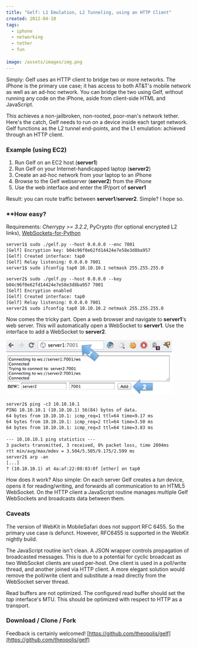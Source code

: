```yaml
---
title: "Gelf: L1 Emulation, L2 Tunneling, using an HTTP Client"
created: 2012-04-10
tags: 
  - iphone
  - networking
  - tether
  - fun

image: /assets/images/img.png
---
```


Simply: Gelf uses an HTTP client to bridge two or more networks. The iPhone is the primary use case; it has access to both AT&T's mobile network as well as an ad-hoc network. You can bridge the two using Gelf, without running any code on the iPhone, aside from client-side HTML and JavaScript.

This achieves a non-jailbroken, non-rooted, poor-man's network tether. Here's the catch, Gelf needs to run on a device inside each target network. Gelf functions as the L2 tunnel end-points, and the L1 emulation: achieved through an HTTP client.

<!--more-->

### Example (using EC2)

1. Run Gelf on an EC2 host (**server1**)
2. Run Gelf on your Internet-handicapped laptop (**server2**)
3. Create an ad-hoc network from your laptop to an iPhone
4. Browse to the Gelf webserver (**server2**) from the iPhone
5. Use the web interface and enter the IP/port of **server1**

Result: you can route traffic between **server1**/**server2**. Simple? I hope so.

### **How easy?

Requirements: _Cherrypy >= 3.2.2_, PyCrypto (for optional encrypted L2 links), [WebSockets-for-Python](https://github.com/Lawouach/WebSocket-for-Python)

```
server1$ sudo ./gelf.py --host 0.0.0.0 --enc 7001
[Gelf] Encryption key: b04c96f0e62fd14424e7e58e3d8ba957
[Gelf] Created interface: tap0
[Gelf] Relay listening: 0.0.0.0 7001
server1$ sudo ifconfig tap0 10.10.10.1 netmask 255.255.255.0
```

```
server2$ sudo ./gelf.py --host 0.0.0.0 --key b04c96f0e62fd14424e7e58e3d8ba957 7001
[Gelf] Encryption enabled
[Gelf] Created interface: tap0
[Gelf] Relay listening: 0.0.0.0 7001
server2$ sudo ifconfig tap0 10.10.10.2 netmask 255.255.255.0
```

Now comes the tricky part. Open a web browser and navigate to **server1**'s web server. This will automatically open a WebSocket to **server1**. Use the interface to add a WebSocket to **server2**.

![gelf-webclient-actions.png](/assets/images/gelf-webclient-actions.png)

```
server2$ ping -c3 10.10.10.1
PING 10.10.10.1 (10.10.10.1) 56(84) bytes of data.
64 bytes from 10.10.10.1: icmp_req=1 ttl=64 time=9.17 ms
64 bytes from 10.10.10.1: icmp_req=2 ttl=64 time=3.50 ms
64 bytes from 10.10.10.1: icmp_req=3 ttl=64 time=3.83 ms

--- 10.10.10.1 ping statistics ---
3 packets transmitted, 3 received, 0% packet loss, time 2004ms
rtt min/avg/max/mdev = 3.504/5.505/9.175/2.599 ms
server2$ arp -an
[...]
? (10.10.10.1) at 4a:af:22:08:83:0f [ether] on tap0
```

How does it work? Also simple: On each server Gelf creates a _tun_ device, opens it for reading/writing, and forwards all communication to an HTML5 WebSocket. On the HTTP client a JavaScript routine manages multiple Gelf WebSockets and broadcasts data between them.

### Caveats

The version of WebKit in MobileSafari does not support RFC 6455. So the primary use case is defunct. However, RFC6455 is supported in the WebKit nightly build.

The JavaScript routine isn't clean. A JSON wrapper controls propagation of broadcasted messages. This is due to a potential for cyclic broadcast as two WebSocket clients are used per-host. One client is used in a poll/write thread, and another joined via HTTP client. A more elegant solution would remove the poll/write client and substitute a read directly from the WebSocket server thread.

Read buffers are not optimized. The configured read buffer should set the _tap_ interface's MTU. This should be optimized with respect to HTTP as a transport.

### Download / Clone / Fork

Feedback is certainly welcomed! [https://github.com/theopolis/gelf](https://github.com/theopolis/gelf)
